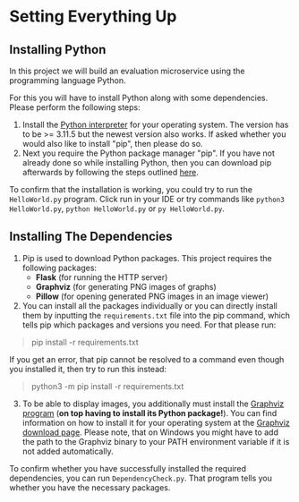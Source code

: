 # Setting Everything Up

## Installing Python
In this project we will build an evaluation microservice using the programming language Python.

For this you will have to install Python along with some dependencies. Please perform the following steps:
1. Install the [Python interpreter](https://www.python.org/downloads/) for your operating system. The version has to be >= 3.11.5 but the newest version also works. If asked whether you would also like to install "pip", then please do so.
2. Next you require the Python package manager "pip". If you have not already done so while installing Python, then you can download pip afterwards by following the steps outlined [here](https://pip.pypa.io/en/stable/installation/).

To confirm that the installation is working, you could try to run the `HelloWorld.py` program. Click run in your IDE or try commands like `python3 HelloWorld.py`, `python HelloWorld.py` or `py HelloWorld.py`.

## Installing The Dependencies

1. Pip is used to download Python packages. This project requires the following packages:
    - **Flask** (for running the HTTP server)
    - **Graphviz** (for generating PNG images of graphs)
    - **Pillow** (for opening generated PNG images in an image viewer)
2. You can install all the packages individually or you can directly install them by inputting the `requirements.txt` file into the pip command, which tells pip which packages and versions you need. For that please run:
> pip install -r requirements.txt

If you get an error, that pip cannot be resolved to a command even though you installed it,
then try to run this instead:
> python3 -m pip install -r requirements.txt
3. To be able to display images, you additionally must install the [Graphviz program](https://graphviz.org/) (**on top having to install its Python package!**).
You can find information on how to install it for your operating system at the [Graphviz download page](https://graphviz.org/download/). Please note, that on Windows you might have to add the path to the Graphviz binary to your PATH environment variable if it is not added automatically.

To confirm whether you have successfully installed the required dependencies, you can run `DependencyCheck.py`. That program tells you whether you have the necessary packages.
